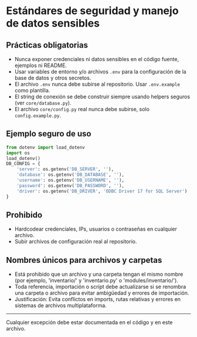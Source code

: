 # Estándares de seguridad y manejo de datos sensibles

## Prácticas obligatorias

- Nunca exponer credenciales ni datos sensibles en el código fuente, ejemplos ni README.
- Usar variables de entorno y/o archivos `.env` para la configuración de la base de datos y otros secretos.
- El archivo `.env` nunca debe subirse al repositorio. Usar `.env.example` como plantilla.
- El string de conexión se debe construir siempre usando helpers seguros (ver `core/database.py`).
- El archivo `core/config.py` real nunca debe subirse, solo `config.example.py`.

## Ejemplo seguro de uso

```python
from dotenv import load_dotenv
import os
load_dotenv()
DB_CONFIG = {
    'server': os.getenv('DB_SERVER', ''),
    'database': os.getenv('DB_DATABASE', ''),
    'username': os.getenv('DB_USERNAME', ''),
    'password': os.getenv('DB_PASSWORD', ''),
    'driver': os.getenv('DB_DRIVER', 'ODBC Driver 17 for SQL Server')
}
```

## Prohibido

- Hardcodear credenciales, IPs, usuarios o contraseñas en cualquier archivo.
- Subir archivos de configuración real al repositorio.

## Nombres únicos para archivos y carpetas

- Está prohibido que un archivo y una carpeta tengan el mismo nombre (por ejemplo, 'inventario/' y 'inventario.py' o 'modules/inventario/').
- Toda referencia, importación o script debe actualizarse si se renombra una carpeta o archivo para evitar ambigüedad y errores de importación.
- Justificación: Evita conflictos en imports, rutas relativas y errores en sistemas de archivos multiplataforma.

---

Cualquier excepción debe estar documentada en el código y en este archivo.
